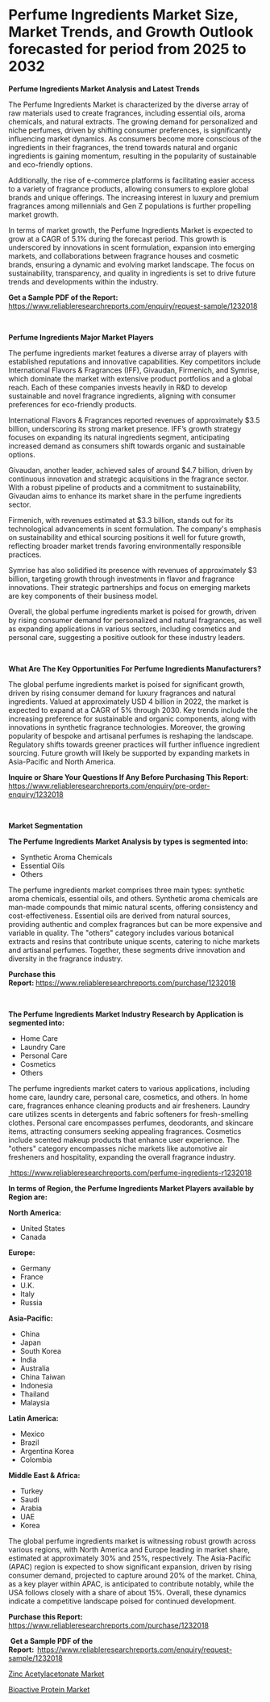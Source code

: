 <p><h1>Perfume Ingredients Market Size, Market Trends, and Growth Outlook forecasted for period from 2025 to 2032</h1></p><p><strong>Perfume Ingredients Market Analysis and Latest Trends</strong></p>
<p><p>The Perfume Ingredients Market is characterized by the diverse array of raw materials used to create fragrances, including essential oils, aroma chemicals, and natural extracts. The growing demand for personalized and niche perfumes, driven by shifting consumer preferences, is significantly influencing market dynamics. As consumers become more conscious of the ingredients in their fragrances, the trend towards natural and organic ingredients is gaining momentum, resulting in the popularity of sustainable and eco-friendly options.</p><p>Additionally, the rise of e-commerce platforms is facilitating easier access to a variety of fragrance products, allowing consumers to explore global brands and unique offerings. The increasing interest in luxury and premium fragrances among millennials and Gen Z populations is further propelling market growth.</p><p>In terms of market growth, the Perfume Ingredients Market is expected to grow at a CAGR of 5.1% during the forecast period. This growth is underscored by innovations in scent formulation, expansion into emerging markets, and collaborations between fragrance houses and cosmetic brands, ensuring a dynamic and evolving market landscape. The focus on sustainability, transparency, and quality in ingredients is set to drive future trends and developments within the industry.</p></p>
<p><strong>Get a Sample PDF of the Report:&nbsp;</strong> <a href="https://www.reliableresearchreports.com/enquiry/request-sample/1232018?utm_campaign=38&utm_medium=2&utm_source=Github&utm_content=ia&utm_term=30012025&utm_id=perfume-ingredients">https://www.reliableresearchreports.com/enquiry/request-sample/1232018</a></p>
<p>&nbsp;</p>
<p><strong>Perfume Ingredients Major Market Players</strong></p>
<p><p>The perfume ingredients market features a diverse array of players with established reputations and innovative capabilities. Key competitors include International Flavors & Fragrances (IFF), Givaudan, Firmenich, and Symrise, which dominate the market with extensive product portfolios and a global reach. Each of these companies invests heavily in R&D to develop sustainable and novel fragrance ingredients, aligning with consumer preferences for eco-friendly products.</p><p>International Flavors & Fragrances reported revenues of approximately $3.5 billion, underscoring its strong market presence. IFF’s growth strategy focuses on expanding its natural ingredients segment, anticipating increased demand as consumers shift towards organic and sustainable options. </p><p>Givaudan, another leader, achieved sales of around $4.7 billion, driven by continuous innovation and strategic acquisitions in the fragrance sector. With a robust pipeline of products and a commitment to sustainability, Givaudan aims to enhance its market share in the perfume ingredients sector.</p><p>Firmenich, with revenues estimated at $3.3 billion, stands out for its technological advancements in scent formulation. The company's emphasis on sustainability and ethical sourcing positions it well for future growth, reflecting broader market trends favoring environmentally responsible practices.</p><p>Symrise has also solidified its presence with revenues of approximately $3 billion, targeting growth through investments in flavor and fragrance innovations. Their strategic partnerships and focus on emerging markets are key components of their business model.</p><p>Overall, the global perfume ingredients market is poised for growth, driven by rising consumer demand for personalized and natural fragrances, as well as expanding applications in various sectors, including cosmetics and personal care, suggesting a positive outlook for these industry leaders.</p></p>
<p>&nbsp;</p>
<p><strong>What Are The Key Opportunities For Perfume Ingredients Manufacturers?</strong></p>
<p><p>The global perfume ingredients market is poised for significant growth, driven by rising consumer demand for luxury fragrances and natural ingredients. Valued at approximately USD 4 billion in 2022, the market is expected to expand at a CAGR of 5% through 2030. Key trends include the increasing preference for sustainable and organic components, along with innovations in synthetic fragrance technologies. Moreover, the growing popularity of bespoke and artisanal perfumes is reshaping the landscape. Regulatory shifts towards greener practices will further influence ingredient sourcing. Future growth will likely be supported by expanding markets in Asia-Pacific and North America.</p></p>
<p><strong>Inquire or Share Your Questions If Any Before Purchasing This Report:</strong> <a href="https://www.reliableresearchreports.com/enquiry/pre-order-enquiry/1232018?utm_campaign=38&utm_medium=2&utm_source=Github&utm_content=ia&utm_term=30012025&utm_id=perfume-ingredients">https://www.reliableresearchreports.com/enquiry/pre-order-enquiry/1232018</a></p>
<p>&nbsp;</p>
<p><strong>Market Segmentation</strong></p>
<p><strong>The Perfume Ingredients Market Analysis by types is segmented into:</strong></p>
<p><ul><li>Synthetic Aroma Chemicals</li><li>Essential Oils</li><li>Others</li></ul></p>
<p><p>The perfume ingredients market comprises three main types: synthetic aroma chemicals, essential oils, and others. Synthetic aroma chemicals are man-made compounds that mimic natural scents, offering consistency and cost-effectiveness. Essential oils are derived from natural sources, providing authentic and complex fragrances but can be more expensive and variable in quality. The "others" category includes various botanical extracts and resins that contribute unique scents, catering to niche markets and artisanal perfumes. Together, these segments drive innovation and diversity in the fragrance industry.</p></p>
<p><strong>Purchase this Report:&nbsp;</strong><a href="https://www.reliableresearchreports.com/purchase/1232018?utm_campaign=38&utm_medium=2&utm_source=Github&utm_content=ia&utm_term=30012025&utm_id=perfume-ingredients">https://www.reliableresearchreports.com/purchase/1232018</a></p>
<p>&nbsp;</p>
<p><strong>The Perfume Ingredients Market Industry Research by Application is segmented into:</strong></p>
<p><ul><li>Home Care</li><li>Laundry Care</li><li>Personal Care</li><li>Cosmetics</li><li>Others</li></ul></p>
<p><p>The perfume ingredients market caters to various applications, including home care, laundry care, personal care, cosmetics, and others. In home care, fragrances enhance cleaning products and air fresheners. Laundry care utilizes scents in detergents and fabric softeners for fresh-smelling clothes. Personal care encompasses perfumes, deodorants, and skincare items, attracting consumers seeking appealing fragrances. Cosmetics include scented makeup products that enhance user experience. The "others" category encompasses niche markets like automotive air fresheners and hospitality, expanding the overall fragrance industry.</p></p>
<p><a href="https://www.reliableresearchreports.com/perfume-ingredients-r1232018?utm_campaign=38&utm_medium=2&utm_source=Github&utm_content=ia&utm_term=30012025&utm_id=perfume-ingredients">&nbsp;https://www.reliableresearchreports.com/perfume-ingredients-r1232018</a></p>
<p><strong>In terms of Region, the Perfume Ingredients Market Players available by Region are:</strong></p>
<p>
    <p> <strong> North America: </strong>
        <ul>
            <li>United States</li>
            <li>Canada</li>
        </ul>
        </p> 
    <p> <strong> Europe: </strong>
        <ul>
            <li>Germany</li>
            <li>France</li>
            <li>U.K.</li>
            <li>Italy</li>
            <li>Russia</li>
        </ul>
        </p> 
    <p> <strong> Asia-Pacific: </strong>
        <ul>
            <li>China</li>
            <li>Japan</li>
            <li>South Korea</li>
            <li>India</li>
            <li>Australia</li>
            <li>China Taiwan</li>
            <li>Indonesia</li>
            <li>Thailand</li>
            <li>Malaysia</li>
        </ul>
        </p> 
    <p> <strong> Latin America: </strong>
        <ul>
            <li>Mexico</li>
            <li>Brazil</li>
            <li>Argentina Korea</li>
            <li>Colombia</li>
        </ul>
        </p> 
    <p> <strong> Middle East & Africa: </strong>
        <ul>
            <li>Turkey</li>
            <li>Saudi</li>
            <li>Arabia</li>
            <li>UAE</li>
            <li>Korea</li>
        </ul>
    </p>
    </p>
<p><p>The global perfume ingredients market is witnessing robust growth across various regions, with North America and Europe leading in market share, estimated at approximately 30% and 25%, respectively. The Asia-Pacific (APAC) region is expected to show significant expansion, driven by rising consumer demand, projected to capture around 20% of the market. China, as a key player within APAC, is anticipated to contribute notably, while the USA follows closely with a share of about 15%. Overall, these dynamics indicate a competitive landscape poised for continued development.</p></p>
<p><strong>Purchase this Report: </strong><a href="https://www.reliableresearchreports.com/purchase/1232018?utm_campaign=38&utm_medium=2&utm_source=Github&utm_content=ia&utm_term=30012025&utm_id=perfume-ingredients">https://www.reliableresearchreports.com/purchase/1232018</a></p>
<p>&nbsp;<strong>Get a Sample PDF of the Report:&nbsp;&nbsp;</strong><a href="https://www.reliableresearchreports.com/enquiry/request-sample/1232018?utm_campaign=38&utm_medium=2&utm_source=Github&utm_content=ia&utm_term=30012025&utm_id=perfume-ingredients">https://www.reliableresearchreports.com/enquiry/request-sample/1232018</a></p>
<p><strong></strong></p>
<p><p><a href="https://github.com/kimberjam0i/Market-Research-Report-List-1/blob/main/zinc-acetylacetonate-market.md?utm_campaign=38&utm_medium=2&utm_source=Github&utm_content=ia&utm_term=30012025&utm_id=perfume-ingredients">Zinc Acetylacetonate Market</a></p><p><a href="https://github.com/miottaredlin79/Market-Research-Report-List-1/blob/main/bioactive-protein-market.md?utm_campaign=38&utm_medium=2&utm_source=Github&utm_content=ia&utm_term=30012025&utm_id=perfume-ingredients">Bioactive Protein Market</a></p></p>